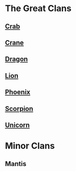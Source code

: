 # The Great Clans
## [Crab](https://l5r.fandom.com/wiki/Crab_Clan)
## [Crane](https://l5r.fandom.com/wiki/Crane_Clan)
## [Dragon](https://l5r.fandom.com/wiki/Dragon_Clan)
## [Lion](https://l5r.fandom.com/wiki/Lion_Clan)
## [Phoenix](https://l5r.fandom.com/wiki/Phoenix_Clan)
## [Scorpion](https://l5r.fandom.com/wiki/Scorpion_Clan)
## [Unicorn](https://l5r.fandom.com/wiki/Unicorn_Clan)
# Minor Clans
## Mantis
##

